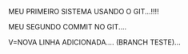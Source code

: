 MEU PRIMEIRO SISTEMA USANDO O GIT...!!!!


MEU SEGUNDO COMMIT NO GIT....



V=NOVA LINHA ADICIONADA.... (BRANCH TESTE)...

